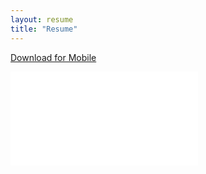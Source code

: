 ```yaml
---
layout: resume
title: "Resume"
---
```

<a href="/files/Jennifer-Plunkett-Resume.pdf">Download for Mobile</a>
<div class="fluidMedia">
    <iframe src="/files/Jennifer-Plunkett-Resume.pdf" frameborder="0"> </iframe>
</div>
